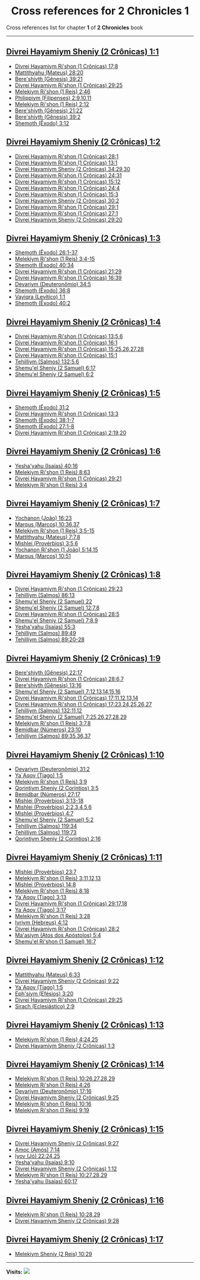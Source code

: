 <div align="center">

# Cross references for **2 Chronicles 1**
</div>

Cross references list for chapter **1** of **2 Chronicles** book

---

<h2 id="1"><a href="https://bible.ozzuu.com/pt_yah/2Ch/1#1" target="_blank">Divrei Hayamiym Sheniy (2 Crônicas) 1:1</a></h2>

- [Divrei Hayamiym Ri'shon (1 Crônicas) 17:8](https://bible.ozzuu.com/pt_yah/1Ch/17#8)
- [Mattithyahu (Mateus) 28:20](https://bible.ozzuu.com/pt_yah/Mat/28#20)
- [Bere'shiyth (Gênesis) 39:21](https://bible.ozzuu.com/pt_yah/Gen/39#21)
- [Divrei Hayamiym Ri'shon (1 Crônicas) 29:25](https://bible.ozzuu.com/pt_yah/1Ch/29#25)
- [Melekiym Ri'shon (1 Reis) 2:46](https://bible.ozzuu.com/pt_yah/1Ki/2#46)
- [Philippiym (Filipenses) 2:9,10,11](https://bible.ozzuu.com/pt_yah/Php/2#9)
- [Melekiym Ri'shon (1 Reis) 2:12](https://bible.ozzuu.com/pt_yah/1Ki/2#12)
- [Bere'shiyth (Gênesis) 21:22](https://bible.ozzuu.com/pt_yah/Gen/21#22)
- [Bere'shiyth (Gênesis) 39:2](https://bible.ozzuu.com/pt_yah/Gen/39#2)
- [Shemoth (Êxodo) 3:12](https://bible.ozzuu.com/pt_yah/Exo/3#12)
<h2 id="2"><a href="https://bible.ozzuu.com/pt_yah/2Ch/1#2" target="_blank">Divrei Hayamiym Sheniy (2 Crônicas) 1:2</a></h2>

- [Divrei Hayamiym Ri'shon (1 Crônicas) 28:1](https://bible.ozzuu.com/pt_yah/1Ch/28#1)
- [Divrei Hayamiym Ri'shon (1 Crônicas) 13:1](https://bible.ozzuu.com/pt_yah/1Ch/13#1)
- [Divrei Hayamiym Sheniy (2 Crônicas) 34:29,30](https://bible.ozzuu.com/pt_yah/2Ch/34#29)
- [Divrei Hayamiym Ri'shon (1 Crônicas) 24:31](https://bible.ozzuu.com/pt_yah/1Ch/24#31)
- [Divrei Hayamiym Ri'shon (1 Crônicas) 15:12](https://bible.ozzuu.com/pt_yah/1Ch/15#12)
- [Divrei Hayamiym Ri'shon (1 Crônicas) 24:4](https://bible.ozzuu.com/pt_yah/1Ch/24#4)
- [Divrei Hayamiym Ri'shon (1 Crônicas) 15:3](https://bible.ozzuu.com/pt_yah/1Ch/15#3)
- [Divrei Hayamiym Sheniy (2 Crônicas) 30:2](https://bible.ozzuu.com/pt_yah/2Ch/30#2)
- [Divrei Hayamiym Ri'shon (1 Crônicas) 29:1](https://bible.ozzuu.com/pt_yah/1Ch/29#1)
- [Divrei Hayamiym Ri'shon (1 Crônicas) 27:1](https://bible.ozzuu.com/pt_yah/1Ch/27#1)
- [Divrei Hayamiym Sheniy (2 Crônicas) 29:20](https://bible.ozzuu.com/pt_yah/2Ch/29#20)
<h2 id="3"><a href="https://bible.ozzuu.com/pt_yah/2Ch/1#3" target="_blank">Divrei Hayamiym Sheniy (2 Crônicas) 1:3</a></h2>

- [Shemoth (Êxodo) 26:1-37](https://bible.ozzuu.com/pt_yah/Exo/26#1)
- [Melekiym Ri'shon (1 Reis) 3:4-15](https://bible.ozzuu.com/pt_yah/1Ki/3#4)
- [Shemoth (Êxodo) 40:34](https://bible.ozzuu.com/pt_yah/Exo/40#34)
- [Divrei Hayamiym Ri'shon (1 Crônicas) 21:29](https://bible.ozzuu.com/pt_yah/1Ch/21#29)
- [Divrei Hayamiym Ri'shon (1 Crônicas) 16:39](https://bible.ozzuu.com/pt_yah/1Ch/16#39)
- [Devariym (Deuteronômio) 34:5](https://bible.ozzuu.com/pt_yah/Deu/34#5)
- [Shemoth (Êxodo) 36:8](https://bible.ozzuu.com/pt_yah/Exo/36#8)
- [Vayiqra (Levítico) 1:1](https://bible.ozzuu.com/pt_yah/Lev/1#1)
- [Shemoth (Êxodo) 40:2](https://bible.ozzuu.com/pt_yah/Exo/40#2)
<h2 id="4"><a href="https://bible.ozzuu.com/pt_yah/2Ch/1#4" target="_blank">Divrei Hayamiym Sheniy (2 Crônicas) 1:4</a></h2>

- [Divrei Hayamiym Ri'shon (1 Crônicas) 13:5,6](https://bible.ozzuu.com/pt_yah/1Ch/13#5)
- [Divrei Hayamiym Ri'shon (1 Crônicas) 16:1](https://bible.ozzuu.com/pt_yah/1Ch/16#1)
- [Divrei Hayamiym Ri'shon (1 Crônicas) 15:25,26,27,28](https://bible.ozzuu.com/pt_yah/1Ch/15#25)
- [Divrei Hayamiym Ri'shon (1 Crônicas) 15:1](https://bible.ozzuu.com/pt_yah/1Ch/15#1)
- [Tehilliym (Salmos) 132:5,6](https://bible.ozzuu.com/pt_yah/Psa/132#5)
- [Shemu'el Sheniy (2 Samuel) 6:17](https://bible.ozzuu.com/pt_yah/2Sm/6#17)
- [Shemu'el Sheniy (2 Samuel) 6:2](https://bible.ozzuu.com/pt_yah/2Sm/6#2)
<h2 id="5"><a href="https://bible.ozzuu.com/pt_yah/2Ch/1#5" target="_blank">Divrei Hayamiym Sheniy (2 Crônicas) 1:5</a></h2>

- [Shemoth (Êxodo) 31:2](https://bible.ozzuu.com/pt_yah/Exo/31#2)
- [Divrei Hayamiym Ri'shon (1 Crônicas) 13:3](https://bible.ozzuu.com/pt_yah/1Ch/13#3)
- [Shemoth (Êxodo) 38:1-7](https://bible.ozzuu.com/pt_yah/Exo/38#1)
- [Shemoth (Êxodo) 27:1-8](https://bible.ozzuu.com/pt_yah/Exo/27#1)
- [Divrei Hayamiym Ri'shon (1 Crônicas) 2:19,20](https://bible.ozzuu.com/pt_yah/1Ch/2#19)
<h2 id="6"><a href="https://bible.ozzuu.com/pt_yah/2Ch/1#6" target="_blank">Divrei Hayamiym Sheniy (2 Crônicas) 1:6</a></h2>

- [Yesha'yahu (Isaías) 40:16](https://bible.ozzuu.com/pt_yah/Isa/40#16)
- [Melekiym Ri'shon (1 Reis) 8:63](https://bible.ozzuu.com/pt_yah/1Ki/8#63)
- [Divrei Hayamiym Ri'shon (1 Crônicas) 29:21](https://bible.ozzuu.com/pt_yah/1Ch/29#21)
- [Melekiym Ri'shon (1 Reis) 3:4](https://bible.ozzuu.com/pt_yah/1Ki/3#4)
<h2 id="7"><a href="https://bible.ozzuu.com/pt_yah/2Ch/1#7" target="_blank">Divrei Hayamiym Sheniy (2 Crônicas) 1:7</a></h2>

- [Yochanon (João) 16:23](https://bible.ozzuu.com/pt_yah/Joh/16#23)
- [Marqus (Marcos) 10:36,37](https://bible.ozzuu.com/pt_yah/Mar/10#36)
- [Melekiym Ri'shon (1 Reis) 3:5-15](https://bible.ozzuu.com/pt_yah/1Ki/3#5)
- [Mattithyahu (Mateus) 7:7,8](https://bible.ozzuu.com/pt_yah/Mat/7#7)
- [Mishlei (Provérbios) 3:5,6](https://bible.ozzuu.com/pt_yah/Pro/3#5)
- [Yochanon Ri'shon (1 João) 5:14,15](https://bible.ozzuu.com/pt_yah/1Jo/5#14)
- [Marqus (Marcos) 10:51](https://bible.ozzuu.com/pt_yah/Mar/10#51)
<h2 id="8"><a href="https://bible.ozzuu.com/pt_yah/2Ch/1#8" target="_blank">Divrei Hayamiym Sheniy (2 Crônicas) 1:8</a></h2>

- [Divrei Hayamiym Ri'shon (1 Crônicas) 29:23](https://bible.ozzuu.com/pt_yah/1Ch/29#23)
- [Tehilliym (Salmos) 86:13](https://bible.ozzuu.com/pt_yah/Psa/86#13)
- [Shemu'el Sheniy (2 Samuel) 22](https://bible.ozzuu.com/pt_yah/2Sm/22)
- [Shemu'el Sheniy (2 Samuel) 12:7,8](https://bible.ozzuu.com/pt_yah/2Sm/12#7)
- [Divrei Hayamiym Ri'shon (1 Crônicas) 28:5](https://bible.ozzuu.com/pt_yah/1Ch/28#5)
- [Shemu'el Sheniy (2 Samuel) 7:8,9](https://bible.ozzuu.com/pt_yah/2Sm/7#8)
- [Yesha'yahu (Isaías) 55:3](https://bible.ozzuu.com/pt_yah/Isa/55#3)
- [Tehilliym (Salmos) 89:49](https://bible.ozzuu.com/pt_yah/Psa/89#49)
- [Tehilliym (Salmos) 89:20-28](https://bible.ozzuu.com/pt_yah/Psa/89#20)
<h2 id="9"><a href="https://bible.ozzuu.com/pt_yah/2Ch/1#9" target="_blank">Divrei Hayamiym Sheniy (2 Crônicas) 1:9</a></h2>

- [Bere'shiyth (Gênesis) 22:17](https://bible.ozzuu.com/pt_yah/Gen/22#17)
- [Divrei Hayamiym Ri'shon (1 Crônicas) 28:6,7](https://bible.ozzuu.com/pt_yah/1Ch/28#6)
- [Bere'shiyth (Gênesis) 13:16](https://bible.ozzuu.com/pt_yah/Gen/13#16)
- [Shemu'el Sheniy (2 Samuel) 7:12,13,14,15,16](https://bible.ozzuu.com/pt_yah/2Sm/7#12)
- [Divrei Hayamiym Ri'shon (1 Crônicas) 17:11,12,13,14](https://bible.ozzuu.com/pt_yah/1Ch/17#11)
- [Divrei Hayamiym Ri'shon (1 Crônicas) 17:23,24,25,26,27](https://bible.ozzuu.com/pt_yah/1Ch/17#23)
- [Tehilliym (Salmos) 132:11,12](https://bible.ozzuu.com/pt_yah/Psa/132#11)
- [Shemu'el Sheniy (2 Samuel) 7:25,26,27,28,29](https://bible.ozzuu.com/pt_yah/2Sm/7#25)
- [Melekiym Ri'shon (1 Reis) 3:7,8](https://bible.ozzuu.com/pt_yah/1Ki/3#7)
- [Bemidbar (Números) 23:10](https://bible.ozzuu.com/pt_yah/Num/23#10)
- [Tehilliym (Salmos) 89:35,36,37](https://bible.ozzuu.com/pt_yah/Psa/89#35)
<h2 id="10"><a href="https://bible.ozzuu.com/pt_yah/2Ch/1#10" target="_blank">Divrei Hayamiym Sheniy (2 Crônicas) 1:10</a></h2>

- [Devariym (Deuteronômio) 31:2](https://bible.ozzuu.com/pt_yah/Deu/31#2)
- [Ya`Aqov (Tiago) 1:5](https://bible.ozzuu.com/pt_yah/Jam/1#5)
- [Melekiym Ri'shon (1 Reis) 3:9](https://bible.ozzuu.com/pt_yah/1Ki/3#9)
- [Qorintiym Sheniy (2 Coríntios) 3:5](https://bible.ozzuu.com/pt_yah/2Co/3#5)
- [Bemidbar (Números) 27:17](https://bible.ozzuu.com/pt_yah/Num/27#17)
- [Mishlei (Provérbios) 3:13-18](https://bible.ozzuu.com/pt_yah/Pro/3#13)
- [Mishlei (Provérbios) 2:2,3,4,5,6](https://bible.ozzuu.com/pt_yah/Pro/2#2)
- [Mishlei (Provérbios) 4:7](https://bible.ozzuu.com/pt_yah/Pro/4#7)
- [Shemu'el Sheniy (2 Samuel) 5:2](https://bible.ozzuu.com/pt_yah/2Sm/5#2)
- [Tehilliym (Salmos) 119:34](https://bible.ozzuu.com/pt_yah/Psa/119#34)
- [Tehilliym (Salmos) 119:73](https://bible.ozzuu.com/pt_yah/Psa/119#73)
- [Qorintiym Sheniy (2 Coríntios) 2:16](https://bible.ozzuu.com/pt_yah/2Co/2#16)
<h2 id="11"><a href="https://bible.ozzuu.com/pt_yah/2Ch/1#11" target="_blank">Divrei Hayamiym Sheniy (2 Crônicas) 1:11</a></h2>

- [Mishlei (Provérbios) 23:7](https://bible.ozzuu.com/pt_yah/Pro/23#7)
- [Melekiym Ri'shon (1 Reis) 3:11,12,13](https://bible.ozzuu.com/pt_yah/1Ki/3#11)
- [Mishlei (Provérbios) 14:8](https://bible.ozzuu.com/pt_yah/Pro/14#8)
- [Melekiym Ri'shon (1 Reis) 8:18](https://bible.ozzuu.com/pt_yah/1Ki/8#18)
- [Ya`Aqov (Tiago) 3:13](https://bible.ozzuu.com/pt_yah/Jam/3#13)
- [Divrei Hayamiym Ri'shon (1 Crônicas) 29:17,18](https://bible.ozzuu.com/pt_yah/1Ch/29#17)
- [Ya`Aqov (Tiago) 3:17](https://bible.ozzuu.com/pt_yah/Jam/3#17)
- [Melekiym Ri'shon (1 Reis) 3:28](https://bible.ozzuu.com/pt_yah/1Ki/3#28)
- [Ivriym (Hebreus) 4:12](https://bible.ozzuu.com/pt_yah/Heb/4#12)
- [Divrei Hayamiym Ri'shon (1 Crônicas) 28:2](https://bible.ozzuu.com/pt_yah/1Ch/28#2)
- [Ma'asiym (Atos dos Apóstolos) 5:4](https://bible.ozzuu.com/pt_yah/Act/5#4)
- [Shemu'el Ri'shon (1 Samuel) 16:7](https://bible.ozzuu.com/pt_yah/1Sm/16#7)
<h2 id="12"><a href="https://bible.ozzuu.com/pt_yah/2Ch/1#12" target="_blank">Divrei Hayamiym Sheniy (2 Crônicas) 1:12</a></h2>

- [Mattithyahu (Mateus) 6:33](https://bible.ozzuu.com/pt_yah/Mat/6#33)
- [Divrei Hayamiym Sheniy (2 Crônicas) 9:22](https://bible.ozzuu.com/pt_yah/2Ch/9#22)
- [Ya`Aqov (Tiago) 1:5](https://bible.ozzuu.com/pt_yah/Jam/1#5)
- [Eph'siym (Efésios) 3:20](https://bible.ozzuu.com/pt_yah/Eph/3#20)
- [Divrei Hayamiym Ri'shon (1 Crônicas) 29:25](https://bible.ozzuu.com/pt_yah/1Ch/29#25)
- [Sirach (Eclesiástico) 2:9](https://bible.ozzuu.com/pt_yah/Sir/2#9)
<h2 id="13"><a href="https://bible.ozzuu.com/pt_yah/2Ch/1#13" target="_blank">Divrei Hayamiym Sheniy (2 Crônicas) 1:13</a></h2>

- [Melekiym Ri'shon (1 Reis) 4:24,25](https://bible.ozzuu.com/pt_yah/1Ki/4#24)
- [Divrei Hayamiym Sheniy (2 Crônicas) 1:3](https://bible.ozzuu.com/pt_yah/2Ch/1#3)
<h2 id="14"><a href="https://bible.ozzuu.com/pt_yah/2Ch/1#14" target="_blank">Divrei Hayamiym Sheniy (2 Crônicas) 1:14</a></h2>

- [Melekiym Ri'shon (1 Reis) 10:26,27,28,29](https://bible.ozzuu.com/pt_yah/1Ki/10#26)
- [Melekiym Ri'shon (1 Reis) 4:26](https://bible.ozzuu.com/pt_yah/1Ki/4#26)
- [Devariym (Deuteronômio) 17:16](https://bible.ozzuu.com/pt_yah/Deu/17#16)
- [Divrei Hayamiym Sheniy (2 Crônicas) 9:25](https://bible.ozzuu.com/pt_yah/2Ch/9#25)
- [Melekiym Ri'shon (1 Reis) 10:16](https://bible.ozzuu.com/pt_yah/1Ki/10#16)
- [Melekiym Ri'shon (1 Reis) 9:19](https://bible.ozzuu.com/pt_yah/1Ki/9#19)
<h2 id="15"><a href="https://bible.ozzuu.com/pt_yah/2Ch/1#15" target="_blank">Divrei Hayamiym Sheniy (2 Crônicas) 1:15</a></h2>

- [Divrei Hayamiym Sheniy (2 Crônicas) 9:27](https://bible.ozzuu.com/pt_yah/2Ch/9#27)
- [Amoc (Amós) 7:14](https://bible.ozzuu.com/pt_yah/Am/7#14)
- [Iyov (Jó) 22:24,25](https://bible.ozzuu.com/pt_yah/Job/22#24)
- [Yesha'yahu (Isaías) 9:10](https://bible.ozzuu.com/pt_yah/Isa/9#10)
- [Divrei Hayamiym Sheniy (2 Crônicas) 1:12](https://bible.ozzuu.com/pt_yah/2Ch/1#12)
- [Melekiym Ri'shon (1 Reis) 10:27,28,29](https://bible.ozzuu.com/pt_yah/1Ki/10#27)
- [Yesha'yahu (Isaías) 60:17](https://bible.ozzuu.com/pt_yah/Isa/60#17)
<h2 id="16"><a href="https://bible.ozzuu.com/pt_yah/2Ch/1#16" target="_blank">Divrei Hayamiym Sheniy (2 Crônicas) 1:16</a></h2>

- [Melekiym Ri'shon (1 Reis) 10:28,29](https://bible.ozzuu.com/pt_yah/1Ki/10#28)
- [Divrei Hayamiym Sheniy (2 Crônicas) 9:28](https://bible.ozzuu.com/pt_yah/2Ch/9#28)
<h2 id="17"><a href="https://bible.ozzuu.com/pt_yah/2Ch/1#17" target="_blank">Divrei Hayamiym Sheniy (2 Crônicas) 1:17</a></h2>

- [Melekiym Sheniy (2 Reis) 10:29](https://bible.ozzuu.com/pt_yah/2Ki/10#29)


---

**Visits:**
![](https://profile-counter.glitch.me/visitCounter_crossrefs47/count.svg)
